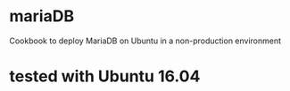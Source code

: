 # mariaDB

Cookbook to deploy MariaDB on Ubuntu in a non-production environment

# tested with Ubuntu 16.04

